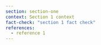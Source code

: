 ```yaml
---
section: section-one
context: Section 1 context
fact-check: "section 1 fact check"
references:
  - reference 1
---
```

